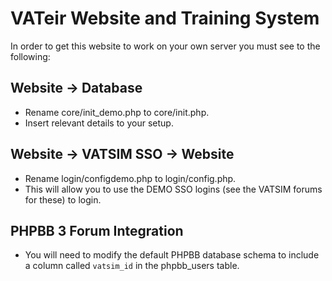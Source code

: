# VATeir Website and Training System

In order to get this website to work on your own server you must see to the following:

## Website -> Database
* Rename core/init_demo.php to core/init.php.
* Insert relevant details to your setup.

## Website -> VATSIM SSO -> Website
* Rename login/configdemo.php to login/config.php.
* This will allow you to use the DEMO SSO logins (see the VATSIM forums for these) to login.

## PHPBB 3 Forum Integration
* You will need to modify the default PHPBB database schema to include a column called `vatsim_id` in the phpbb_users table.

